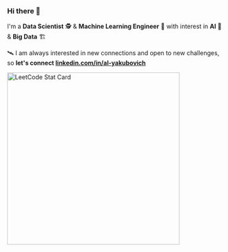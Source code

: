 ### Hi there 👋
I'm a **Data Scientist** 🕵️ & **Machine Learning Engineer** 👷 with interest in **AI** 🤖 & **Big Data** 🏗️

🛰️ I am always interested in new connections and open to new challenges, so **let's connect [linkedin.com/in/al-yakubovich](https://www.linkedin.com/in/al-yakubovich/)**




<!--
**al-yakubovich/al-yakubovich** is a ✨ _special_ ✨ repository because its `README.md` (this file) appears on your GitHub profile.
/ML/DL/NLP/CV/RL


https://github.com/ikatyang/emoji-cheat-sheet/blob/master/README.md

-->


<a href="https://github.com/KnlnKS/leetcode-stats">
  <img alt="LeetCode Stat Card" src="https://apu5rh8gxk.execute-api.us-east-1.amazonaws.com/default/leetcode-stats?username=OnlyFaangs" width="400"/>
</a>
